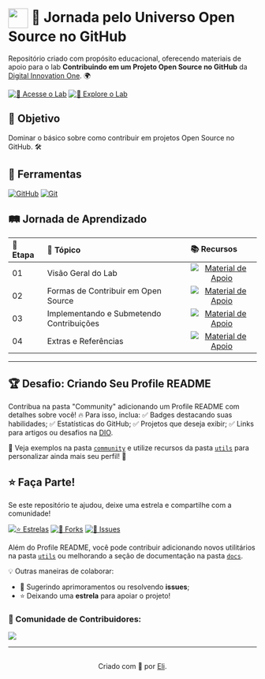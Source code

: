 <h1>
    <a href="https://www.dio.me/">
     <img align="center" width="40px" src="https://hermes.digitalinnovation.one/assets/diome/logo-minimized.png"></a>
    <span> 🚀 Jornada pelo Universo Open Source no GitHub</span>
</h1>

Repositório criado com propósito educacional, oferecendo materiais de apoio para o lab **Contribuindo em um Projeto Open Source no GitHub** da [Digital Innovation One](https://www.dio.me/). 🌍

[![🎥 Acesse o Lab](https://img.shields.io/badge/▶-000?style=for-the-badge&logo=movie&logoColor=FF5733)](https://web.dio.me/lab/desafio-de-projeto-contribuindo-em-um-projeto-open-source-no-github/learning/913f26fd-1018-4643-b59a-6356ea77dc2e) 
[![📌 Explore o Lab](https://img.shields.io/badge/Acesse%20o%20Lab%20na%20Plataforma-FF5733?style=for-the-badge)](https://web.dio.me/lab/desafio-de-projeto-contribuindo-em-um-projeto-open-source-no-github/learning/913f26fd-1018-4643-b59a-6356ea77dc2e)

## 🎯 Objetivo
Dominar o básico sobre como contribuir em projetos Open Source no GitHub. 🛠️

## 🔧 Ferramentas
[![GitHub](https://img.shields.io/badge/GitHub-000?style=for-the-badge&logo=github&logoColor=30A3DC)](https://docs.github.com/)
[![Git](https://img.shields.io/badge/Git-000?style=for-the-badge&logo=git&logoColor=E94D5F)](https://git-scm.com/doc) 

## 🛤️ Jornada de Aprendizado
<table>
  <thead>
    <tr align="left">
      <th>🚀 Etapa</th>
      <th>📝 Tópico</th>
      <th>📚 Recursos</th>
    </tr>
  </thead>
  <tbody align="left">
    <tr>
      <td>01</td>
      <td>Visão Geral do Lab</td>
      <td align="center">
        <a href="">
           <img align="center" alt="Material de Apoio" src="https://img.shields.io/badge/📖%20Ver%20Material-30A3DC?style=for-the-badge">
        </a>
      </td>
    </tr>
    <tr>
      <td>02</td>
      <td>Formas de Contribuir em Open Source</td>
      <td align="center">
        <a href="">
           <img align="center" alt="Material de Apoio" src="https://img.shields.io/badge/📘%20Ver%20Material-E94D5F?style=for-the-badge">
        </a>
      </td>
    </tr>
    <tr>
      <td>03</td>
      <td>Implementando e Submetendo Contribuições</td>
      <td align="center">
        <a href="">
           <img align="center" alt="Material de Apoio" src="https://img.shields.io/badge/📗%20Ver%20Material-30A3DC?style=for-the-badge">
        </a>
      </td>    
    </tr>
    <tr>
      <td>04</td>
      <td>Extras e Referências</td>
      <td align="center">
        <a href="">
           <img align="center" alt="Material de Apoio" src="https://img.shields.io/badge/📙%20Ver%20Material-E94D5F?style=for-the-badge">
        </a>
      </td>    
    </tr>
  </tbody>
</table>

---
## 🏆 Desafio: Criando Seu Profile README

Contribua na pasta "Community" adicionando um Profile README com detalhes sobre você! 🔥 Para isso, inclua:
✅ Badges destacando suas habilidades;
✅ Estatísticas do GitHub;
✅ Projetos que deseja exibir;
✅ Links para artigos ou desafios na [DIO](https://www.dio.me/).  

📌 Veja exemplos na pasta [`community`](https://github.com/digitalinnovationone/dio-lab-open-source/tree/main/community) e utilize recursos da pasta [`utils`](https://github.com/digitalinnovationone/dio-lab-open-source/tree/main/utils) para personalizar ainda mais seu perfil! 🚀

## ⭐ Faça Parte!

Se este repositório te ajudou, deixe uma estrela e compartilhe com a comunidade!

[![⭐ Estrelas](https://img.shields.io/github/stars/digitalinnovationone/dio-lab-open-source?style=social)](https://github.com/digitalinnovationone/dio-lab-open-source/stargazers)
[![🍴 Forks](https://img.shields.io/github/forks/digitalinnovationone/dio-lab-open-source?style=social)](https://github.com/digitalinnovationone/dio-lab-open-source/forks)
[![🐛 Issues](https://img.shields.io/github/issues/digitalinnovationone/dio-lab-open-source?style=social)](https://github.com/digitalinnovationone/dio-lab-open-source/issues/)

Além do Profile README, você pode contribuir adicionando novos utilitários na pasta [`utils`](https://github.com/elidianaandrade/dio-lab-open-source/tree/main/utils) ou melhorando a seção de documentação na pasta [`docs`](https://github.com/elidianaandrade/dio-lab-open-source/tree/main/docs). 

💡 Outras maneiras de colaborar:
- 🔧 Sugerindo aprimoramentos ou resolvendo **issues**;
- ⭐ Deixando uma **estrela** para apoiar o projeto!

### 💜 Comunidade de Contribuidores:
<a href="https://github.com/elidianaandrade/dio-lab-open-source/graphs/contributors">
  <img src="https://contrib.rocks/image?repo=elidianaandrade/dio-lab-open-source"/>
</a>

---
##
<div align="center">Criado com 💜 por <a href="https://github.com/elidianaandrade">Eli</a>.</div>
